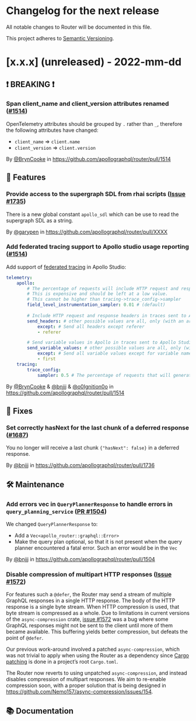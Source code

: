 # Changelog for the next release

All notable changes to Router will be documented in this file.

This project adheres to [Semantic Versioning](https://semver.org/spec/v2.0.0.html).

<!-- <THIS IS AN EXAMPLE, DO NOT REMOVE>

# [x.x.x] (unreleased) - 2022-mm-dd
> Important: X breaking changes below, indicated by **❗ BREAKING ❗**
## ❗ BREAKING ❗
## 🚀 Features
## 🐛 Fixes
## 🛠 Maintenance
## 📚 Documentation

## Example section entry format

### Headline ([Issue #ISSUE_NUMBER](https://github.com/apollographql/router/issues/ISSUE_NUMBER))

Description! And a link to a [reference](http://url)

By [@USERNAME](https://github.com/USERNAME) in https://github.com/apollographql/router/pull/PULL_NUMBER
-->

# [x.x.x] (unreleased) - 2022-mm-dd

## ❗ BREAKING ❗
### Span client_name and client_version attributes renamed ([#1514](https://github.com/apollographql/router/issues/1514))
OpenTelemetry attributes should be grouped by `.` rather than `_`, therefore the following attributes have changed:

* `client_name` => `client.name`
* `client_version` => `client.version`

By [@BrynCooke](https://github.com/BrynCooke) in https://github.com/apollographql/router/pull/1514

## 🚀 Features

### Provide access to the supergraph SDL from rhai scripts ([Issue #1735](https://github.com/apollographql/router/issues/1735))

There is a new global constant `apollo_sdl` which can be use to read the
supergraph SDL as a string.

By [@garypen](https://github.com/garypen) in https://github.com/apollographql/router/pull/XXXX

### Add federated tracing support to Apollo studio usage reporting ([#1514](https://github.com/apollographql/router/issues/1514))

Add support of [federated tracing](https://www.apollographql.com/docs/federation/metrics/) in Apollo Studio:

```yaml
telemetry:
    apollo:
        # The percentage of requests will include HTTP request and response headers in traces sent to Apollo Studio.
        # This is expensive and should be left at a low value.
        # This cannot be higher than tracing->trace_config->sampler
        field_level_instrumentation_sampler: 0.01 # (default)
        
        # Include HTTP request and response headers in traces sent to Apollo Studio
        send_headers: # other possible values are all, only (with an array), except (with an array), none (by default)
            except: # Send all headers except referer
            - referer

        # Send variable values in Apollo in traces sent to Apollo Studio
        send_variable_values: # other possible values are all, only (with an array), except (with an array), none (by default)
            except: # Send all variable values except for variable named first
            - first
    tracing:
        trace_config:
            sampler: 0.5 # The percentage of requests that will generate traces (a rate or `always_on` or `always_off`)
```

By [@BrynCooke](https://github.com/BrynCooke) & [@bnjjj](https://github.com/bnjjj) & [@o0Ignition0o](https://github.com/o0Ignition0o) in https://github.com/apollographql/router/pull/1514


## 🐛 Fixes

### Set correctly hasNext for the last chunk of a deferred response ([#1687](https://github.com/apollographql/router/issues/1687))

You no longer will receive a last chunk `{"hasNext": false}` in a deferred response.

By [@bnjjj](https://github.com/bnjjj) in https://github.com/apollographql/router/pull/1736

## 🛠 Maintenance

### Add errors vec in `QueryPlannerResponse` to handle errors in `query_planning_service` ([PR #1504](https://github.com/apollographql/router/pull/1504))

We changed `QueryPlannerResponse` to:

+ Add a `Vec<apollo_router::graphql::Error>`
+ Make the query plan optional, so that it is not present when the query planner encountered a fatal error. Such an error would be in the `Vec`

By [@bnjjj](https://github.com/bnjjj) in https://github.com/apollographql/router/pull/1504

### Disable compression of multipart HTTP responses ([Issue #1572](https://github.com/apollographql/router/issues/1572))

For features such a `@defer`, the Router may send a stream of multiple GraphQL responses
in a single HTTP response.
The body of the HTTP response is a single byte stream.
When HTTP compression is used, that byte stream is compressed as a whole.
Due to limitations in current versions of the `async-compression` crate,
[issue #1572](https://github.com/apollographql/router/issues/1572) was a bug where
some GraphQL responses might not be sent to the client until more of them became available.
This buffering yields better compression, but defeats the point of `@defer`.

Our previous work-around involved a patched `async-compression`,
which was not trivial to apply when using the Router as a dependency
since [Cargo patching](https://doc.rust-lang.org/cargo/reference/overriding-dependencies.html)
is done in a project’s root `Cargo.toml`.

The Router now reverts to using unpatched `async-compression`,
and instead disables compression of multipart responses.
We aim to re-enable compression soon, with a proper solution that is being designed in
<https://github.com/Nemo157/async-compression/issues/154>.

## 📚 Documentation
